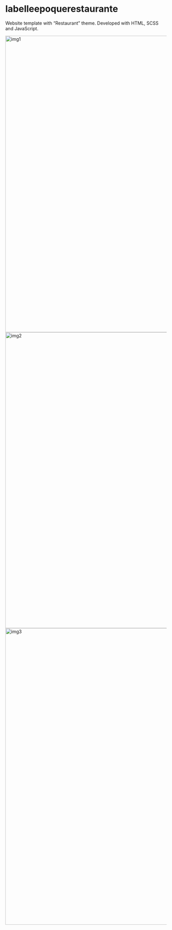 # labelleepoquerestaurante

Website template with “Restaurant” theme. Developed with HTML, SCSS and JavaScript.


<img width="927" alt="img1" src="https://github.com/user-attachments/assets/7e4b1986-bea6-4681-a4e9-03bf34b95535" />
<img width="925" alt="img2" src="https://github.com/user-attachments/assets/638aa052-f3a0-48fb-bafe-e9336511f614" />
<img width="927" alt="img3" src="https://github.com/user-attachments/assets/0145eab5-9812-4ed2-8980-4378bfc3f085" />
